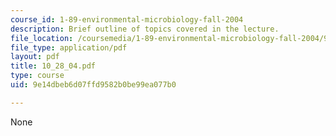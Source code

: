 ```yaml
---
course_id: 1-89-environmental-microbiology-fall-2004
description: Brief outline of topics covered in the lecture.
file_location: /coursemedia/1-89-environmental-microbiology-fall-2004/9e14dbeb6d07ffd9582b0be99ea077b0_10_28_04.pdf
file_type: application/pdf
layout: pdf
title: 10_28_04.pdf
type: course
uid: 9e14dbeb6d07ffd9582b0be99ea077b0

---
```

None